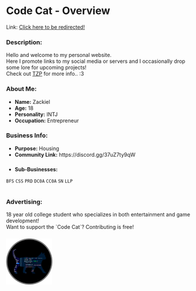 # Code Cat - Overview
<p>Link: <a href="https://z4ckstudios.github.io/Z4ckStudios/">Click here to be redirected!</a></p>

### <p>Description:</p>
<div>Hello and welcome to my personal website.</div>
<div>Here I promote links to my social media or servers and I occasionally drop some lore for upcoming projects!</div>
<div>Check out <a href="https://Z4ckStudios.github.io/Z4ckStudios/TZP">TZP</a> for more info.. :3</div>


### <p>About Me:</p>
- <div><b>Name:</b> Zackiel</div>
- <div><b>Age:</b> 18</div>
- <div><b>Personality:</b> INTJ</div>
- <div><b>Occupation:</b> Entrepreneur</div>

### <p>Business Info:</p>
- <div><b>Purpose:</b> Housing</div>
- <div><b>Community Link:</b> https://discord.gg/37uZ7ty9qW</div>

### <p></p>
- <div><b>Sub-Businesses:</b></div>
<code>BFS</code>
<code>CSS</code>
<code>PRD</code>
<code>DC0A</code>
<code>CC0A</code>
<code>SN</code>
<code>LLP</code>

# <p></p>
### <p>Advertising:</p>
<div>18 year old college student who specializes in both entertainment and game development!</div>
<div>Want to support the `Code Cat`? Contributing is free!</div>

### <p></p>
<img width="25%" src="/assets/images/Z4ckStudiosLogo.png"></img>
